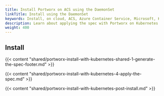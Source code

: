 ```yaml
---
title: Install Portworx on ACS using the DaemonSet
linkTitle: Install using the DaemonSet
keywords: Install, on cloud, ACS, Azure Container Service, Microsoft, Kubernetes, k8s
description: Learn about applying the spec with Portworx on Kubernetes with ACS.
weight: 400
---
```


## Install
{{< content "shared/portworx-install-with-kubernetes-shared-1-generate-the-spec-footer.md" >}}

{{< content "shared/portworx-install-with-kubernetes-4-apply-the-spec.md" >}}

{{< content "shared/portworx-install-with-kubernetes-post-install.md" >}}
